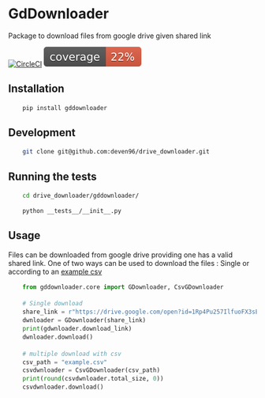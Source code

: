 # GdDownloader 

Package to download files from google drive given shared link

[![CircleCI](https://circleci.com/gh/deven96/drive_downloader.svg?style=shield)](https://circleci.com/gh/deven96/drive_downloader) ![Coverage](gddownloader/coverage.svg)


## Installation

```bash
    pip install gddownloader
```

## Development

```bash
    git clone git@github.com:deven96/drive_downloader.git
```

## Running the tests

```bash
    cd drive_downloader/gddownloader/
```

```bash
    python __tests__/__init__.py
```

## Usage

Files can be downloaded from google drive providing one has a valid shared link.
One of two ways can be used to download the files : Single or according to an [example csv](gdownloader/example.csv)

```python
    from gddownloader.core import GDownloader, CsvGDownloader

    # Single download
    share_link = r"https://drive.google.com/open?id=1Rp4Pu257IlfuoFX3sEarm8Mgl75vi1U5"
    dwnloader = GDownloader(share_link)
    print(gdwnloader.download_link)
    dwnloader.download()

    # multiple download with csv
    csv_path = "example.csv"
    csvdwnloader = CsvGDownloader(csv_path)
    print(round(csvdwnloader.total_size, 0))
    csvdwnloader.download()
```

